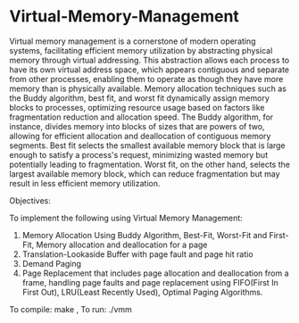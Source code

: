 # Virtual-Memory-Management
Virtual memory management is a cornerstone of modern operating systems, facilitating efficient memory utilization by abstracting physical memory through virtual addressing. This abstraction allows each process to have its own virtual address space, which appears contiguous and separate from other processes, enabling them to operate as though they have more memory than is physically available. Memory allocation techniques such as the Buddy algorithm, best fit, and worst fit dynamically assign memory blocks to processes, optimizing resource usage based on factors like fragmentation reduction and allocation speed. The Buddy algorithm, for instance, divides memory into blocks of sizes that are powers of two, allowing for efficient allocation and deallocation of contiguous memory segments. Best fit selects the smallest available memory block that is large enough to satisfy a process's request, minimizing wasted memory but potentially leading to fragmentation. Worst fit,
on the other hand, selects the largest available memory block, which can reduce fragmentation but may result in less efficient memory utilization.


Objectives:

To implement the following using Virtual Memory Management:

1.	Memory Allocation Using Buddy Algorithm, Best-Fit, Worst-Fit and First-Fit, Memory allocation and deallocation for a page
2.	Translation-Lookaside Buffer with page fault and page hit ratio
3.	Demand Paging
4.	Page Replacement that includes page allocation and deallocation from a frame, handling page faults and page replacement using FIFO(First In First Out), LRU(Least Recently Used), Optimal Paging Algorithms.



To compile: make ,
To run: ./vmm
